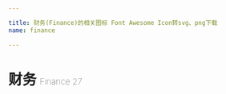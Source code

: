 ```yaml
---

title: 财务(Finance)的相关图标 Font Awesome Icon转svg、png下载
name: finance

---
```


# 财务  <small style="font-size: 60%;font-weight: 100">Finance <span class="badge-secondary badge">27</span> </small>

<search tag="finance" :max="0"/>



